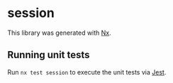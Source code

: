 # session

This library was generated with [Nx](https://nx.dev).

## Running unit tests

Run `nx test session` to execute the unit tests via [Jest](https://jestjs.io).

